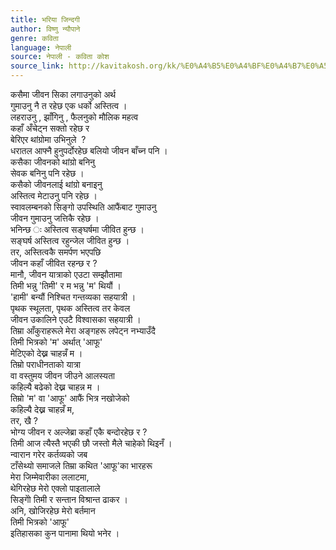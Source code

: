 ```yaml
---
title: भरिया जिन्दगी
author: विष्णु न्यौपाने
genre: कविता
language: नेपाली
source: नेपाली - कविता कोश
source_link: http://kavitakosh.org/kk/%E0%A4%B5%E0%A4%BF%E0%A4%B7%E0%A5%8D%E0%A4%A3%E0%A5%81_%E0%A4%A8%E0%A5%8D%E0%A4%AF%E0%A5%8C%E0%A4%AA%E0%A4%BE%E0%A4%A8%E0%A5%87
---
```


कसैमा जीवन सिका लगाउनुको अर्थ  
गुमाउनु नै त रहेछ एक धर्को अस्तित्व ।  
लहराउनु , झाँगिनु , फैलनुको मौलिक महत्व  
कहाँ अँचेट्न सक्तो रहेछ र  
बेरिएर थांग्रोमा उभिनुले  ?  
धरातल आफ्नै हुनुपर्दोरहेछ बलियो जीवन बाँच्न पनि ।  
कसैका जीवनको थांग्रो बनिनु  
सेवक बनिनु पनि रहेछ ।  
कसैको जीवनलाई थांग्रो बनाइनु  
अस्तित्व मेटाउनु पनि रहेछ ।  
स्वावलम्बनको सिङ्गो उपस्थिति आफैंबाट गुमाउनु  
जीवन गुमाउनु जत्तिकै रहेछ ।  
भनिन्छ ः अस्तित्व सङ्घर्षमा जीवित हुन्छ ।  
सङ्घर्ष अस्तित्व रहुन्जेल जीवित हुन्छ ।  
तर, अस्तित्वकै समर्पण भएपछि  
जीवन कहाँ जीवित रहन्छ र ?  
मानौ, जीवन यात्राको एउटा सम्झौतामा  
तिमी भन्नु 'तिमी' र म भन्नु 'म' थियौं ।  
'हामी' बन्यौं निश्चित गन्तव्यका सहयात्री ।  
पृथक स्थूलता, पृथक अस्तित्व तर केवल  
जीवन उकालिने एउटै विश्वासका सहयात्री ।  
तिम्रा आँकुराहरूले मेरा अङ्गहरू लपेट्न नभ्याउँदै  
तिमी भित्रको 'म' अर्थात् 'आफू'  
मेटिएको देख्न चाहन्नँ म ।  
तिम्रो पराधीनताको यात्रा  
वा वस्तुमय जीवन जीउने आलस्यता  
कहिल्यै बढेको देख्न चाहन्न म ।  
तिम्रो 'म' वा 'आफू' आफैं भित्र नखोजेको  
कहिल्यै देख्न चाहन्नँ म,  
तर, खै ?  
भोग्य जीवन र अल्जेब्रा कहाँ एकै बन्दोरहेछ र ?  
तिमी आज त्यैस्तै भएकी छौ जस्तो मैले चाहेको थिइनँ ।  
न्वारान गरेर कर्तव्यको जब  
टाँसेथ्यो समाजले तिम्रा कथित 'आफू'का भारहरू  
मेरा जिम्मेवारीका ललाटमा,  
थेगिरहेछ मेरो एक्लो पाइतालाले  
सिङ्गोे तिमी र सन्तान विश्रान्त ढाकर ।  
अनि, खोजिरहेछ मेरो बर्तमान  
तिमी भित्रको 'आफू'  
इतिहासका कुन पानामा थियो भनेर ।
